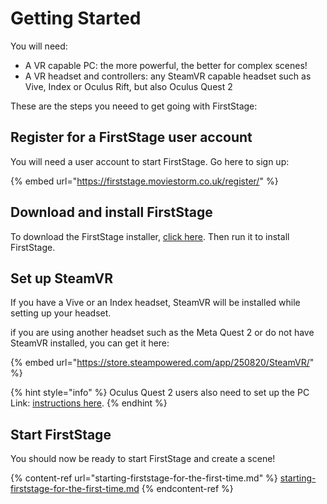 # Getting Started

You will need:

* A VR capable PC: the more powerful, the better for complex scenes!
* A VR headset and controllers: any SteamVR capable headset such as Vive, Index or Oculus Rift, but also Oculus Quest 2

These are the steps you neeed to get going with FirstStage:

## Register for a FirstStage user account

You will need a user account to start FirstStage. Go here to sign up:

{% embed url="https://firststage.moviestorm.co.uk/register/" %}

## Download and install FirstStage

To download the FirstStage installer, [click here](https://firststage.s3.eu-central-1.amazonaws.com/FirstStageSetup.exe). Then run it to install FirstStage.

## Set up SteamVR

If you have a Vive or an Index headset, SteamVR will be installed while setting up your headset.

if you are using another headset such as the Meta Quest 2 or do not have SteamVR installed, you can get it here:

{% embed url="https://store.steampowered.com/app/250820/SteamVR/" %}

{% hint style="info" %}
Oculus Quest 2 users also need to set up the PC Link: [instructions here](oculus-quest.md).
{% endhint %}

## Start FirstStage

You should now be ready to start FirstStage and create a scene!

{% content-ref url="starting-firststage-for-the-first-time.md" %}
[starting-firststage-for-the-first-time.md](starting-firststage-for-the-first-time.md)
{% endcontent-ref %}
